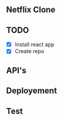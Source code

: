 ## Netflix Clone

## TODO
* [x] Install react app
* [x] Create repo

## API's

## Deployement

## Test

